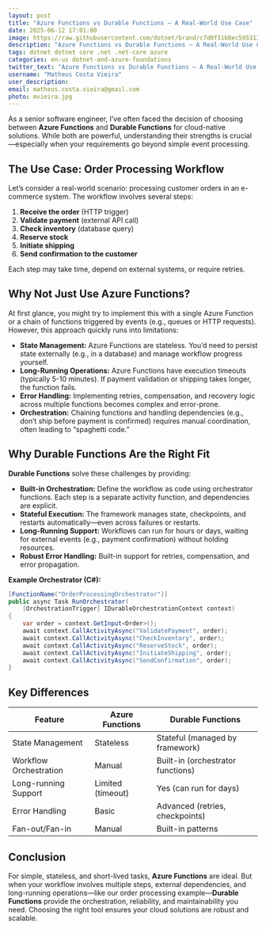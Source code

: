 ```yaml
---
layout: post
title: "Azure Functions vs Durable Functions — A Real-World Use Case"
date: 2025-06-12 17:01:00
image: https://raw.githubusercontent.com/dotnet/brand/c7d0f51b8ec59531332d05fb27a5b758a7a3d689/logo/dotnet-logo.svg
description: "Azure Functions vs Durable Functions — A Real-World Use Case."
tags: dotnet dotnet core .net .net-core azure
categories: en-us dotnet-and-azure-foundations
twitter_text: "Azure Functions vs Durable Functions — A Real-World Use Case"
username: "Matheus Costa Vieira"
user_description: 
email: matheus.costa.vieira@gmail.com
photo: mvieira.jpg
---
```


As a senior software engineer, I’ve often faced the decision of choosing between **Azure Functions** and **Durable Functions** for cloud-native solutions. While both are powerful, understanding their strengths is crucial—especially when your requirements go beyond simple event processing.

## The Use Case: Order Processing Workflow

Let’s consider a real-world scenario: processing customer orders in an e-commerce system. The workflow involves several steps:

1. **Receive the order** (HTTP trigger)
2. **Validate payment** (external API call)
3. **Check inventory** (database query)
4. **Reserve stock**
5. **Initiate shipping**
6. **Send confirmation to the customer**

Each step may take time, depend on external systems, or require retries.

## Why Not Just Use Azure Functions?

At first glance, you might try to implement this with a single Azure Function or a chain of functions triggered by events (e.g., queues or HTTP requests). However, this approach quickly runs into limitations:

- **State Management:** Azure Functions are stateless. You’d need to persist state externally (e.g., in a database) and manage workflow progress yourself.
- **Long-Running Operations:** Azure Functions have execution timeouts (typically 5-10 minutes). If payment validation or shipping takes longer, the function fails.
- **Error Handling:** Implementing retries, compensation, and recovery logic across multiple functions becomes complex and error-prone.
- **Orchestration:** Chaining functions and handling dependencies (e.g., don’t ship before payment is confirmed) requires manual coordination, often leading to “spaghetti code.”

## Why Durable Functions Are the Right Fit

**Durable Functions** solve these challenges by providing:

- **Built-in Orchestration:** Define the workflow as code using orchestrator functions. Each step is a separate activity function, and dependencies are explicit.
- **Stateful Execution:** The framework manages state, checkpoints, and restarts automatically—even across failures or restarts.
- **Long-Running Support:** Workflows can run for hours or days, waiting for external events (e.g., payment confirmation) without holding resources.
- **Robust Error Handling:** Built-in support for retries, compensation, and error propagation.

**Example Orchestrator (C#):**

```csharp
[FunctionName("OrderProcessingOrchestrator")]
public async Task RunOrchestrator(
    [OrchestrationTrigger] IDurableOrchestrationContext context)
{
    var order = context.GetInput<Order>();
    await context.CallActivityAsync("ValidatePayment", order);
    await context.CallActivityAsync("CheckInventory", order);
    await context.CallActivityAsync("ReserveStock", order);
    await context.CallActivityAsync("InitiateShipping", order);
    await context.CallActivityAsync("SendConfirmation", order);
}
```

## Key Differences

| Feature                | Azure Functions         | Durable Functions                |
|------------------------|------------------------|----------------------------------|
| State Management       | Stateless              | Stateful (managed by framework)  |
| Workflow Orchestration | Manual                 | Built-in (orchestrator functions)|
| Long-running Support   | Limited (timeout)      | Yes (can run for days)           |
| Error Handling         | Basic                  | Advanced (retries, checkpoints)  |
| Fan-out/Fan-in         | Manual                 | Built-in patterns                |

## Conclusion

For simple, stateless, and short-lived tasks, **Azure Functions** are ideal. But when your workflow involves multiple steps, external dependencies, and long-running operations—like our order processing example—**Durable Functions** provide the orchestration, reliability, and maintainability you need. Choosing the right tool ensures your cloud solutions are robust and scalable.
